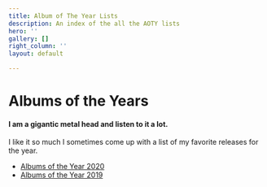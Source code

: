 ```yaml
---
title: Album of The Year Lists
description: An index of the all the AOTY lists
hero: ''
gallery: []
right_column: ''
layout: default

---
```

# Albums of the Years

#### I am a gigantic metal head and listen to it a lot.

I like it so much I sometimes come up with a list of my favorite releases for the year.

* [Albums of the Year 2020](/AOTY/aoty-2020.html)
* [Albums of the Year 2019](/AOTY/aoty-2019.html)

